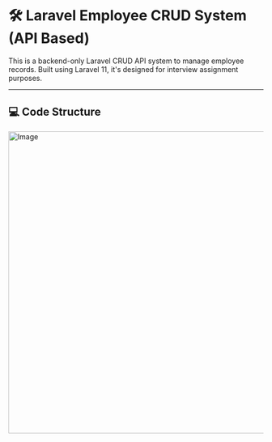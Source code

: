 # 🛠️ Laravel Employee CRUD System (API Based)

This is a backend-only Laravel CRUD API system to manage employee records. Built using Laravel 11, it's designed for interview assignment purposes.

---

## 💻 Code Structure


<img width="1365" height="597" alt="Image" src="https://github.com/user-attachments/assets/9ab09b7d-caa9-4ec8-bb0a-87ae42b839d0" />


